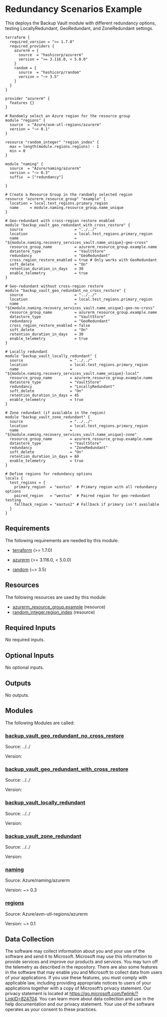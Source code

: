 <!-- BEGIN_TF_DOCS -->
# Redundancy Scenarios Example

This deploys the Backup Vault module with different redundancy options, testing LocallyRedundant, GeoRedundant, and ZoneRedundant settings.

```hcl
terraform {
  required_version = ">= 1.7.0"
  required_providers {
    azurerm = {
      source  = "hashicorp/azurerm"
      version = ">= 3.116.0, < 5.0.0"
    }
    random = {
      source  = "hashicorp/random"
      version = "~> 3.5"
    }
  }
}

provider "azurerm" {
  features {}
}

# Randomly select an Azure region for the resource group
module "regions" {
  source  = "Azure/avm-utl-regions/azurerm"
  version = "~> 0.1"
}

resource "random_integer" "region_index" {
  max = length(module.regions.regions) - 1
  min = 0
}

module "naming" {
  source  = "Azure/naming/azurerm"
  version = "~> 0.3"
  suffix  = ["redundancy"]

}

# Create a Resource Group in the randomly selected region
resource "azurerm_resource_group" "example" {
  location = local.test_regions.primary_region
  name     = module.naming.resource_group.name_unique
}

# Geo-redundant with cross-region restore enabled
module "backup_vault_geo_redundant_with_cross_restore" {
  source                       = "../../"
  location                     = local.test_regions.primary_region
  name                         = "${module.naming.recovery_services_vault.name_unique}-geo-cross"
  resource_group_name          = azurerm_resource_group.example.name
  datastore_type               = "VaultStore"
  redundancy                   = "GeoRedundant"
  cross_region_restore_enabled = true # Only works with GeoRedundant
  soft_delete                  = "On"
  retention_duration_in_days   = 30
  enable_telemetry             = true
}

# Geo-redundant without cross-region restore
module "backup_vault_geo_redundant_no_cross_restore" {
  source                       = "../../"
  location                     = local.test_regions.primary_region
  name                         = "${module.naming.recovery_services_vault.name_unique}-geo-no-cross"
  resource_group_name          = azurerm_resource_group.example.name
  datastore_type               = "VaultStore"
  redundancy                   = "GeoRedundant"
  cross_region_restore_enabled = false
  soft_delete                  = "On"
  retention_duration_in_days   = 30
  enable_telemetry             = true
}

# Locally redundant
module "backup_vault_locally_redundant" {
  source                     = "../../"
  location                   = local.test_regions.primary_region
  name                       = "${module.naming.recovery_services_vault.name_unique}-local"
  resource_group_name        = azurerm_resource_group.example.name
  datastore_type             = "VaultStore"
  redundancy                 = "LocallyRedundant"
  soft_delete                = "On"
  retention_duration_in_days = 45
  enable_telemetry           = true
}

# Zone redundant (if available in the region)
module "backup_vault_zone_redundant" {
  source                     = "../../"
  location                   = local.test_regions.primary_region
  name                       = "${module.naming.recovery_services_vault.name_unique}-zone"
  resource_group_name        = azurerm_resource_group.example.name
  datastore_type             = "VaultStore"
  redundancy                 = "ZoneRedundant"
  soft_delete                = "On"
  retention_duration_in_days = 60
  enable_telemetry           = true
}

# Define regions for redundancy options
locals {
  test_regions = {
    primary_region  = "eastus"  # Primary region with all redundancy options
    paired_region   = "westus"  # Paired region for geo-redundant testing
    fallback_region = "eastus2" # Fallback if primary isn't available
  }
}
```

<!-- markdownlint-disable MD033 -->
## Requirements

The following requirements are needed by this module:

- <a name="requirement_terraform"></a> [terraform](#requirement\_terraform) (>= 1.7.0)

- <a name="requirement_azurerm"></a> [azurerm](#requirement\_azurerm) (>= 3.116.0, < 5.0.0)

- <a name="requirement_random"></a> [random](#requirement\_random) (~> 3.5)

## Resources

The following resources are used by this module:

- [azurerm_resource_group.example](https://registry.terraform.io/providers/hashicorp/azurerm/latest/docs/resources/resource_group) (resource)
- [random_integer.region_index](https://registry.terraform.io/providers/hashicorp/random/latest/docs/resources/integer) (resource)

<!-- markdownlint-disable MD013 -->
## Required Inputs

No required inputs.

## Optional Inputs

No optional inputs.

## Outputs

No outputs.

## Modules

The following Modules are called:

### <a name="module_backup_vault_geo_redundant_no_cross_restore"></a> [backup\_vault\_geo\_redundant\_no\_cross\_restore](#module\_backup\_vault\_geo\_redundant\_no\_cross\_restore)

Source: ../../

Version:

### <a name="module_backup_vault_geo_redundant_with_cross_restore"></a> [backup\_vault\_geo\_redundant\_with\_cross\_restore](#module\_backup\_vault\_geo\_redundant\_with\_cross\_restore)

Source: ../../

Version:

### <a name="module_backup_vault_locally_redundant"></a> [backup\_vault\_locally\_redundant](#module\_backup\_vault\_locally\_redundant)

Source: ../../

Version:

### <a name="module_backup_vault_zone_redundant"></a> [backup\_vault\_zone\_redundant](#module\_backup\_vault\_zone\_redundant)

Source: ../../

Version:

### <a name="module_naming"></a> [naming](#module\_naming)

Source: Azure/naming/azurerm

Version: ~> 0.3

### <a name="module_regions"></a> [regions](#module\_regions)

Source: Azure/avm-utl-regions/azurerm

Version: ~> 0.1

<!-- markdownlint-disable-next-line MD041 -->
## Data Collection

The software may collect information about you and your use of the software and send it to Microsoft. Microsoft may use this information to provide services and improve our products and services. You may turn off the telemetry as described in the repository. There are also some features in the software that may enable you and Microsoft to collect data from users of your applications. If you use these features, you must comply with applicable law, including providing appropriate notices to users of your applications together with a copy of Microsoft’s privacy statement. Our privacy statement is located at <https://go.microsoft.com/fwlink/?LinkID=824704>. You can learn more about data collection and use in the help documentation and our privacy statement. Your use of the software operates as your consent to these practices.
<!-- END_TF_DOCS -->